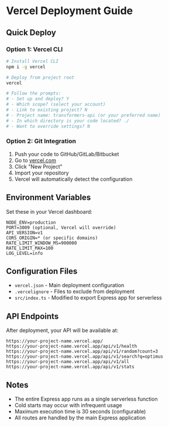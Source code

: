 # Vercel Deployment Guide

## Quick Deploy

### Option 1: Vercel CLI

```bash
# Install Vercel CLI
npm i -g vercel

# Deploy from project root
vercel

# Follow the prompts:
# - Set up and deploy? Y
# - Which scope? (select your account)
# - Link to existing project? N
# - Project name: transformers-api (or your preferred name)
# - In which directory is your code located? ./
# - Want to override settings? N
```

### Option 2: Git Integration

1. Push your code to GitHub/GitLab/Bitbucket
2. Go to [vercel.com](https://vercel.com)
3. Click "New Project"
4. Import your repository
5. Vercel will automatically detect the configuration

## Environment Variables

Set these in your Vercel dashboard:

```
NODE_ENV=production
PORT=3009 (optional, Vercel will override)
API_VERSION=v1
CORS_ORIGIN=* (or specific domains)
RATE_LIMIT_WINDOW_MS=900000
RATE_LIMIT_MAX=100
LOG_LEVEL=info
```

## Configuration Files

- `vercel.json` - Main deployment configuration
- `.vercelignore` - Files to exclude from deployment
- `src/index.ts` - Modified to export Express app for serverless

## API Endpoints

After deployment, your API will be available at:

```
https://your-project-name.vercel.app/
https://your-project-name.vercel.app/api/v1/health
https://your-project-name.vercel.app/api/v1/random?count=3
https://your-project-name.vercel.app/api/v1/search?q=optimus
https://your-project-name.vercel.app/api/v1/all
https://your-project-name.vercel.app/api/v1/stats
```

## Notes

- The entire Express app runs as a single serverless function
- Cold starts may occur with infrequent usage
- Maximum execution time is 30 seconds (configurable)
- All routes are handled by the main Express application
